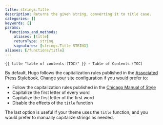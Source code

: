 ```yaml
---
title: strings.Title
description: Returns the given string, converting it to title case.
categories: []
keywords: []
params:
  functions_and_methods:
    aliases: [title]
    returnType: string
    signatures: [strings.Title STRING]
aliases: [/functions/title]
---
```


```go-html-template
{{ title "table of contents (TOC)" }} → Table of Contents (TOC)
```

By default, Hugo follows the capitalization rules published in the [Associated Press Stylebook]. Change your [site configuration] if you would prefer to:

- Follow the capitalization rules published in the [Chicago Manual of Style]
- Capitalize the first letter of every word
- Capitalize the first letter of the first word
- Disable the effects of the `title` function

The last option is useful if your theme uses the `title` function, and you would prefer to manually capitalize strings as needed.

[Associated Press Stylebook]: https://www.apstylebook.com/
[Chicago Manual of Style]: https://www.chicagomanualofstyle.org/home.html
[site configuration]: /configuration/all/#title-case-style
